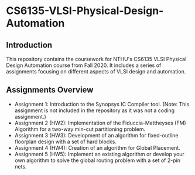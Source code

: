 # CS6135-VLSI-Physical-Design-Automation

## Introduction
This repository contains the coursework for NTHU's CS6135 VLSI Physical Design Automation course from Fall 2020. It includes a series of assignments focusing on different aspects of VLSI design and automation.

## Assignments Overview
* Assignment 1: Introduction to the Synopsys IC Compiler tool. (Note: This assignment is not included in the repository as it was not a coding assignment.)
* Assignment 2 (HW2): Implementation of the Fiduccia-Mattheyses (FM) Algorithm for a two-way min-cut partitioning problem.
* Assignment 3 (HW3): Development of an algorithm for fixed-outline floorplan design with a set of hard blocks.
* Assignment 4 (HW4): Creation of an algorithm for Global Placement.
* Assignment 5 (HW5): Implement an existing algorithm or develop your own algorithm to solve the global routing problem with a set of 2-pin nets.
